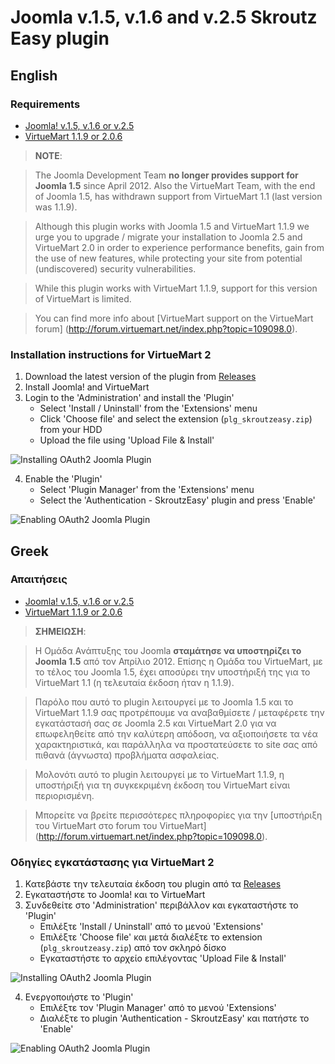 Joomla v.1.5, v.1.6 and v.2.5 Skroutz Easy plugin
=================================================

## English

### Requirements

 - [Joomla! v.1.5, v.1.6 or v.2.5](http://www.joomla.org)
 - [VirtueMart 1.1.9 or 2.0.6](http://virtuemart.net)

> **NOTE**:

> The Joomla Development Team **no longer provides support for Joomla 1.5** since April 2012.
Also the VirtueMart Team, with the end of Joomla 1.5, has withdrawn support from VirtueMart 1.1 (last version was 1.1.9).

> Although this plugin works with Joomla 1.5 and VirtueMart 1.1.9 we urge you to upgrade / migrate your installation
to Joomla 2.5 and VirtueMart 2.0 in order to experience performance benefits, gain from the use of new features,
while protecting your site from potential (undiscovered) security vulnerabilities.

> While this plugin works with VirtueMart 1.1.9, support for this version of VirtueMart is limited.

> You can find more info about [VirtueMart support on the VirtueMart forum]
(http://forum.virtuemart.net/index.php?topic=109098.0).


### Installation instructions for VirtueMart 2

1. Download the latest version of the plugin from [Releases][releases]
2. Install Joomla! and VirtueMart
3. Login to the 'Administration' and install the 'Plugin'
    - Select 'Install / Uninstall' from the 'Extensions' menu
    - Click 'Choose file' and select the extension (`plg_skroutzeasy.zip`) from your HDD
    - Upload the file using 'Upload File & Install'

![Installing OAuth2 Joomla Plugin][oauth2-joomla-plugin-install]

4. Enable the 'Plugin'
    - Select 'Plugin Manager' from the 'Extensions' menu
    - Select the 'Authentication - SkroutzEasy' plugin and press 'Enable'

![Enabling OAuth2 Joomla Plugin][oauth2-joomla-plugin-enable]

## Greek

### Απαιτήσεις

 - [Joomla! v.1.5, v.1.6 or v.2.5](http://www.joomla.org)
 - [VirtueMart 1.1.9 or 2.0.6](http://virtuemart.net)

> **ΣΗΜΕΙΩΣΗ**:

> Η Ομάδα Ανάπτυξης του Joomla **σταμάτησε να υποστηρίζει το Joomla 1.5** από τον Απρίλιο 2012.
Επίσης η Ομάδα του VirtueMart, με το τέλος του Joomla 1.5, έχει αποσύρει την υποστήριξή της για το VirtueMart 1.1
(η τελευταία έκδοση ήταν η 1.1.9).

> Παρόλο που αυτό το plugin λειτουργεί με το Joomla 1.5 και το VirtueMart 1.1.9 σας προτρέπουμε να αναβαθμίσετε /
μεταφέρετε την εγκατάστασή σας σε Joomla 2.5 και VirtueMart 2.0 για να επωφεληθείτε από την καλύτερη απόδοση, να
αξιοποιήσετε τα νέα χαρακτηριστικά, και παράλληλα να προστατεύσετε το site σας από πιθανά (άγνωστα) προβλήματα ασφαλείας.

> Μολονότι αυτό το plugin λειτουργεί με το VirtueMart 1.1.9, η υποστήριξή για τη συγκεκριμένη έκδοση του VirtueMart είναι περιορισμένη.

> Μπορείτε να βρείτε περισσότερες πληροφορίες για την [υποστήριξη του VirtueMart στo forum του VirtueMart]
(http://forum.virtuemart.net/index.php?topic=109098.0).

### Οδηγίες εγκατάστασης για VirtueMart 2

1. Κατεβάστε την τελευταία έκδοση του plugin από τα [Releases][releases]
2. Εγκαταστήστε το Joomla! και το VirtueMart
3. Συνδεθείτε στο 'Administration' περιβάλλον και εγκαταστήστε το 'Plugin'
    - Επιλέξτε 'Install / Uninstall' από το μενού 'Extensions'
    - Επιλέξτε 'Choose file' και μετά διαλέξτε το extension (`plg_skroutzeasy.zip`) από τον σκληρό δίσκο
    - Εγκαταστήστε το αρχείο επιλέγοντας 'Upload File & Install'

![Installing OAuth2 Joomla Plugin][oauth2-joomla-plugin-install]

4. Ενεργοποιήστε το 'Plugin'
    - Επιλέξτε τον 'Plugin Manager' από το μενού 'Extensions'
    - Διαλέξτε το plugin 'Authentication - SkroutzEasy' και πατήστε το 'Enable'

![Enabling OAuth2 Joomla Plugin][oauth2-joomla-plugin-enable]

[oauth2-joomla-plugin-install]: /skroutz/oauth2-joomla-plugin/raw/master/doc/oauth2-joomla-plugin-install.png "Installing OAuth2 Joomla Plugin"
[oauth2-joomla-plugin-enable]: /skroutz/oauth2-joomla-plugin/raw/master/doc/oauth2-joomla-plugin-enable.png "Enabling OAuth2 Joomla Plugin"
[releases]: https://github.com/skroutz/oauth2-joomla-plugin/releases
